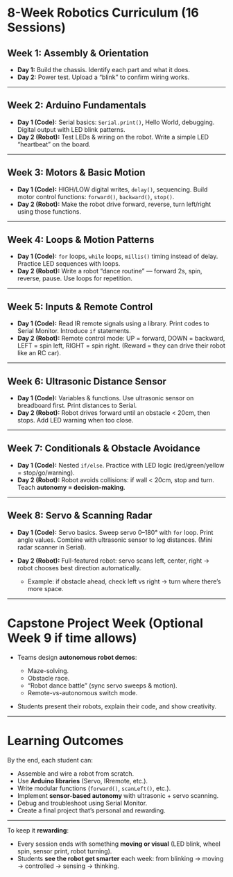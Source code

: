 # 8-Week Robotics Curriculum (16 Sessions)

## Week 1: Assembly & Orientation

* **Day 1:** Build the chassis. Identify each part and what it does.
* **Day 2:** Power test. Upload a “blink” to confirm wiring works.

---

## Week 2: Arduino Fundamentals

* **Day 1 (Code):** Serial basics: `Serial.print()`, Hello World, debugging. Digital output with LED blink patterns.
* **Day 2 (Robot):** Test LEDs & wiring on the robot. Write a simple LED “heartbeat” on the board.

---

## Week 3: Motors & Basic Motion

* **Day 1 (Code):** HIGH/LOW digital writes, `delay()`, sequencing. Build motor control functions: `forward()`, `backward()`, `stop()`.
* **Day 2 (Robot):** Make the robot drive forward, reverse, turn left/right using those functions.

---

## Week 4: Loops & Motion Patterns

* **Day 1 (Code):** `for` loops, `while` loops, `millis()` timing instead of delay. Practice LED sequences with loops.
* **Day 2 (Robot):** Write a robot “dance routine” — forward 2s, spin, reverse, pause. Use loops for repetition.

---

## Week 5: Inputs & Remote Control

* **Day 1 (Code):** Read IR remote signals using a library. Print codes to Serial Monitor. Introduce `if` statements.
* **Day 2 (Robot):** Remote control mode: UP = forward, DOWN = backward, LEFT = spin left, RIGHT = spin right. (Reward = they can drive their robot like an RC car).

---

## Week 6: Ultrasonic Distance Sensor

* **Day 1 (Code):** Variables & functions. Use ultrasonic sensor on breadboard first. Print distances to Serial.
* **Day 2 (Robot):** Robot drives forward until an obstacle < 20cm, then stops. Add LED warning when too close.

---

## Week 7: Conditionals & Obstacle Avoidance

* **Day 1 (Code):** Nested `if/else`. Practice with LED logic (red/green/yellow = stop/go/warning).
* **Day 2 (Robot):** Robot avoids collisions: if wall < 20cm, stop and turn. Teach **autonomy = decision-making**.

---

## Week 8: Servo & Scanning Radar

* **Day 1 (Code):** Servo basics. Sweep servo 0–180° with `for` loop. Print angle values. Combine with ultrasonic sensor to log distances. (Mini radar scanner in Serial).
* **Day 2 (Robot):** Full-featured robot: servo scans left, center, right → robot chooses best direction automatically.

  * Example: if obstacle ahead, check left vs right → turn where there’s more space.

---

# Capstone Project Week (Optional Week 9 if time allows)

* Teams design **autonomous robot demos**:

  * Maze-solving.
  * Obstacle race.
  * “Robot dance battle” (sync servo sweeps & motion).
  * Remote-vs-autonomous switch mode.
* Students present their robots, explain their code, and show creativity.

---

# Learning Outcomes

By the end, each student can:

* Assemble and wire a robot from scratch.
* Use **Arduino libraries** (Servo, IRremote, etc.).
* Write modular functions (`forward()`, `scanLeft()`, etc.).
* Implement **sensor-based autonomy** with ultrasonic + servo scanning.
* Debug and troubleshoot using Serial Monitor.
* Create a final project that’s personal and rewarding.

---

To keep it **rewarding**:

* Every session ends with something **moving or visual** (LED blink, wheel spin, sensor print, robot turning).
* Students **see the robot get smarter** each week: from blinking → moving → controlled → sensing → thinking.

